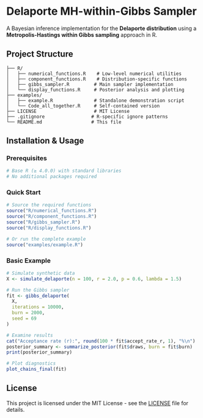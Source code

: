 # Delaporte MH-within-Gibbs Sampler

A Bayesian inference implementation for the **Delaporte distribution** using a **Metropolis-Hastings within Gibbs sampling** approach in R.


## Project Structure

```
├── R/
│   ├── numerical_functions.R    # Low-level numerical utilities
│   ├── component_functions.R    # Distribution-specific functions
│   ├── gibbs_sampler.R         # Main sampler implementation
│   └── display_functions.R     # Posterior analysis and plotting
├── examples/
│   ├── example.R               # Standalone demonstration script
│   └── Code_all_together.R     # Self-contained version
├── LICENSE                     # MIT License
├── .gitignore                 # R-specific ignore patterns
└── README.md                  # This file
```

## Installation & Usage

### Prerequisites

```r
# Base R (≥ 4.0.0) with standard libraries
# No additional packages required
```

### Quick Start

```r
# Source the required functions
source("R/numerical_functions.R")
source("R/component_functions.R") 
source("R/gibbs_sampler.R")
source("R/display_functions.R")

# Or run the complete example
source("examples/example.R")
```

### Basic Example

```r
# Simulate synthetic data
X <- simulate_delaporte(n = 100, r = 2.0, p = 0.6, lambda = 1.5)

# Run the Gibbs sampler
fit <- gibbs_delaporte(
  X, 
  iterations = 10000, 
  burn = 2000,
  seed = 69
)

# Examine results
cat("Acceptance rate (r):", round(100 * fit$accept_rate_r, 1), "%\n")
posterior_summary <- summarize_posterior(fit$draws, burn = fit$burn)
print(posterior_summary)

# Plot diagnostics
plot_chains_final(fit)
```

## License

This project is licensed under the MIT License - see the [LICENSE](LICENSE) file for details.
